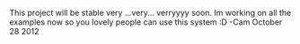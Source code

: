 This project will be stable very ...very... verryyyy soon. Im working on all the examples now so you lovely people can use this system :D -Cam October 28 2012
